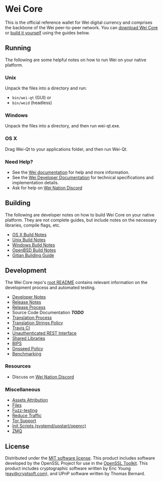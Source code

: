 Wei Core
==========

This is the official reference wallet for Wei digital currency and comprises the backbone of the Wei peer-to-peer network. You can [download Wei Core](https://www.weicrypto.com/downloads/) or [build it yourself](#building) using the guides below.

Running
---------------------
The following are some helpful notes on how to run Wei on your native platform.

### Unix

Unpack the files into a directory and run:

- `bin/wei-qt` (GUI) or
- `bin/weid` (headless)

### Windows

Unpack the files into a directory, and then run wei-qt.exe.

### OS X

Drag Wei-Qt to your applications folder, and then run Wei-Qt.

### Need Help?

* See the [Wei documentation](https://docs.weicrypto.com)
for help and more information.
* See the [Wei Developer Documentation](https://wei-docs.github.io/) 
for technical specifications and implementation details.
* Ask for help on [Wei Nation Discord](http://weichat.org)

Building
---------------------
The following are developer notes on how to build Wei Core on your native platform. They are not complete guides, but include notes on the necessary libraries, compile flags, etc.

- [OS X Build Notes](build-osx.md)
- [Unix Build Notes](build-unix.md)
- [Windows Build Notes](build-windows.md)
- [OpenBSD Build Notes](build-openbsd.md)
- [Gitian Building Guide](gitian-building.md)

Development
---------------------
The Wei Core repo's [root README](/README.md) contains relevant information on the development process and automated testing.

- [Developer Notes](developer-notes.md)
- [Release Notes](release-notes.md)
- [Release Process](release-process.md)
- Source Code Documentation ***TODO***
- [Translation Process](translation_process.md)
- [Translation Strings Policy](translation_strings_policy.md)
- [Travis CI](travis-ci.md)
- [Unauthenticated REST Interface](REST-interface.md)
- [Shared Libraries](shared-libraries.md)
- [BIPS](bips.md)
- [Dnsseed Policy](dnsseed-policy.md)
- [Benchmarking](benchmarking.md)

### Resources
* Discuss on [Wei Nation Discord](http://weichat.org)

### Miscellaneous
- [Assets Attribution](assets-attribution.md)
- [Files](files.md)
- [Fuzz-testing](fuzzing.md)
- [Reduce Traffic](reduce-traffic.md)
- [Tor Support](tor.md)
- [Init Scripts (systemd/upstart/openrc)](init.md)
- [ZMQ](zmq.md)

License
---------------------
Distributed under the [MIT software license](/COPYING).
This product includes software developed by the OpenSSL Project for use in the [OpenSSL Toolkit](https://www.openssl.org/). This product includes
cryptographic software written by Eric Young ([eay@cryptsoft.com](mailto:eay@cryptsoft.com)), and UPnP software written by Thomas Bernard.
